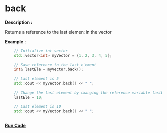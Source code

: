 # back

**Description :** 

Returns a reference to the last element in the vector

**Example** :

```cpp
    // Initialize int vector
    std::vector<int> myVector = {1, 2, 3, 4, 5}; 
    
    // Save reference to the last element
    int& lastEle = myVector.back();
  
    // Last element is 5
    std::cout << myVector.back() << " ";
    
    // Change the last element by changing the reference variable lastEle
    lastEle = 10;
  
    // Last element is 10
    std::cout << myVector.back() << " ";
    
```
**[Run Code](https://rextester.com/RQEY20725)**
